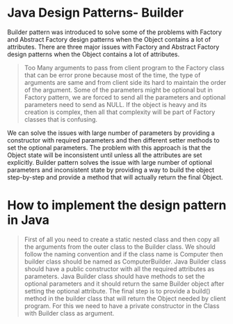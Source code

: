 # Java Design Patterns- Builder
 Builder pattern was introduced to solve some of the problems with Factory and Abstract Factory design patterns when the Object contains a lot of attributes. 
 There are three major issues with Factory and Abstract Factory design patterns when the Object contains a lot of attributes. 

>  Too Many arguments to pass from client program to the Factory class that can be error prone because most of the time, the type of arguments are same and from client side its hard to maintain the order of the argument. 
> Some of the parameters might be optional but in Factory pattern, we are forced to send all the parameters and optional parameters need to send as NULL. 
> If the object is heavy and its creation is complex, then all that complexity will be part of Factory classes that is confusing.

 We can solve the issues with large number of parameters by providing a constructor with required parameters and then different setter methods to set the optional parameters. The problem with this approach is that the Object state will be inconsistent until unless all the attributes are set explicitly.
 Builder pattern solves the issue with large number of optional parameters and inconsistent state by providing a way to build the object step-by-step and provide a method that will actually return the final Object.

# How to implement the design pattern in Java 

> First of all you need to create a static nested class and then copy all the arguments from the outer class to the Builder class. We should follow the naming convention and if the class name is Computer then builder class should be named as ComputerBuilder.
> Java Builder class should have a public constructor with all the required attributes as parameters.
> Java Builder class should have methods to set the optional parameters and it should return the same Builder object after setting the optional attribute.
> The final step is to provide a build() method in the builder class that will return the Object needed by client program. For this we need to have a private constructor in the Class with Builder class as argument.
